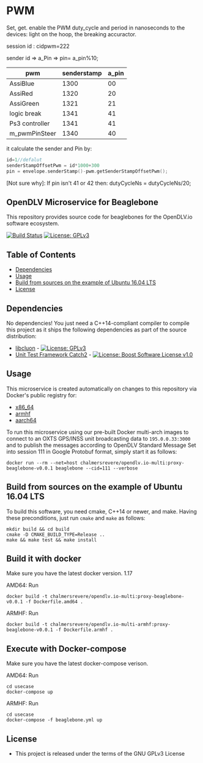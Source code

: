 # PWM 
Set, get. enable the PWM duty_cycle and period in nanoseconds to the devices: light on the hoop, the breaking accuractor.

session id : cidpwm=222 

sender id => a_Pin => pin= a_pin%10;

|   pwm  |senderstamp|a_pin|
|--------|-----|---|
|AssiBlue|1300|00|
|AssiRed |1320|20|
|AssiGreen|1321|21|
|logic break|1341|41|
|Ps3 controller|1341|41|
|m_pwmPinSteer|1340| 40|

it calculate the sender and Pin by:

```cpp
id=1//defalut
senderStampOffsetPwm = id*1000+300
pin = envelope.senderStamp()-pwm.getSenderStampOffsetPwm();
```

[Not sure why]:
If pin isn't 41 or 42 then: dutyCycleNs = dutyCycleNs/20;

## OpenDLV Microservice for Beaglebone

This repository provides source code for beaglebones for the OpenDLV.io software ecosystem.

[![Build Status](https://travis-ci.org/chalmers-revere/opendlv.io.svg?branch=master)](https://travis-ci.org/se-research/opendlv.sensors.oxts) [![License: GPLv3](https://img.shields.io/badge/license-GPL--3-blue.svg
)](https://www.gnu.org/licenses/gpl-3.0.txt)


## Table of Contents
* [Dependencies](#dependencies)
* [Usage](#usage)
* [Build from sources on the example of Ubuntu 16.04 LTS](#build-from-sources-on-the-example-of-ubuntu-1604-lts)
* [License](#license)


## Dependencies
No dependencies! You just need a C++14-compliant compiler to compile this project as it ships the following dependencies as part of the source distribution:

* [libcluon](https://github.com/chrberger/libcluon) - [![License: GPLv3](https://img.shields.io/badge/license-GPL--3-blue.svg
)](https://www.gnu.org/licenses/gpl-3.0.txt)
* [Unit Test Framework Catch2](https://github.com/catchorg/Catch2/releases/tag/v2.1.1) - [![License: Boost Software License v1.0](https://img.shields.io/badge/License-Boost%20v1-blue.svg)](http://www.boost.org/LICENSE_1_0.txt)


## Usage
This microservice is created automatically on changes to this repository via Docker's public registry for:
* [x86_64](https://hub.docker.com/r/chalmersrevere/opendlv.io-amd64/tags/)
* [armhf](https://hub.docker.com/r/chalmersrevere/opendlv.io-armhf/tags/)
* [aarch64](https://hub.docker.com/r/chalmersrevere/opendlv.io-aarch64/tags/)

To run this microservice using our pre-built Docker multi-arch images to connect to an OXTS GPS/INSS unit broadcasting data to `195.0.0.33:3000` and to publish the messages according to OpenDLV Standard Message Set into session 111 in Google Protobuf format, simply start it as follows:
```
docker run --rm --net=host chalmersrevere/opendlv.io-multi:proxy-beaglebone-v0.0.1 beaglebone --cid=111 --verbose
```

## Build from sources on the example of Ubuntu 16.04 LTS
To build this software, you need cmake, C++14 or newer, and make. Having these
preconditions, just run `cmake` and `make` as follows:

```
mkdir build && cd build
cmake -D CMAKE_BUILD_TYPE=Release ..
make && make test && make install
```

## Build it with docker
Make sure you have the latest docker version. 1.17

AMD64:
Run
```
docker build -t chalmersrevere/opendlv.io-multi:proxy-beaglebone-v0.0.1 -f Dockerfile.amd64 .
```

ARMHF:
Run
```
docker build -t chalmersrevere/opendlv.io-multi-armhf:proxy-beaglebone-v0.0.1 -f Dockerfile.armhf .
```

## Execute with Docker-compose
Make sure you have the latest docker-compose verison.

AMD64:
Run
```
cd usecase
docker-compose up
```

ARMHF:
Run
```
cd usecase
docker-compose -f beaglebone.yml up
```


## License

* This project is released under the terms of the GNU GPLv3 License

